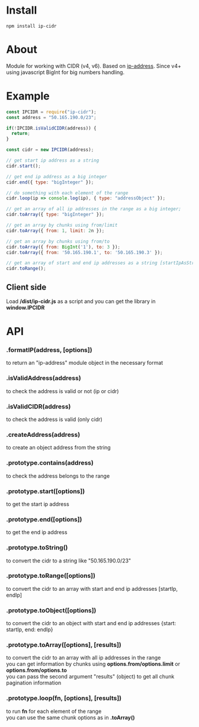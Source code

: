 # Install  
`npm install ip-cidr`

# About  
Module for working with CIDR (v4, v6). Based on [ip-address](https://github.com/beaugunderson/ip-address).
Since v4+ using javascript BigInt for big numbers handling.

# Example  

```js
const IPCIDR = require("ip-cidr");
const address = "50.165.190.0/23";

if(!IPCIDR.isValidCIDR(address)) {
  return;
}

const cidr = new IPCIDR(address); 

// get start ip address as a string
cidr.start(); 

// get end ip address as a big integer
cidr.end({ type: "bigInteger" }); 

// do something with each element of the range  
cidr.loop(ip => console.log(ip), { type: "addressObject" });

// get an array of all ip addresses in the range as a big integer;
cidr.toArray({ type: "bigInteger" }); 

// get an array by chunks using from/limit
cidr.toArray({ from: 1, limit: 2n });

// get an array by chunks using from/to
cidr.toArray({ from: BigInt('1'), to: 3 });
cidr.toArray({ from: '50.165.190.1', to: '50.165.190.3' });

// get an array of start and end ip addresses as a string [startIpAsString, endIpAsString]
cidr.toRange(); 
```

## Client side
Load __/dist/ip-cidr.js__ as a script and you can get the library in __window.IPCIDR__

# API  
### .formatIP(address, [options])  
to return an "ip-address" module object in the necessary format 

### .isValidAddress(address)  
to check the address is valid or not (ip or cidr)

### .isValidCIDR(address)  
to check the address is valid (only cidr)

### .createAddress(address)  
to create an object address from the string

### .prototype.contains(address)  
to check the address belongs to the range

### .prototype.start([options])  
to get the start ip address

### .prototype.end([options])  
to get the end ip address

### .prototype.toString()   
to convert the cidr to a string like "50.165.190.0/23"

### .prototype.toRange([options])  
to convert the cidr to an array with start and end ip addresses [startIp, endIp]

### .prototype.toObject([options])   
to convert the cidr to an object with start and end ip addresses {start: startIp, end: endIp}

### .prototype.toArray([options], [results])  
to convert the cidr to an array with all ip addresses in the range  
you can get information by chunks using **options.from/options.limit** or **options.from/options.to**  
you can pass the second argument "results" (object) to get all chunk pagination information

### .prototype.loop(fn, [options], [results])  
to run __fn__ for each element of the range  
you can use the same chunk options as in __.toArray()__



